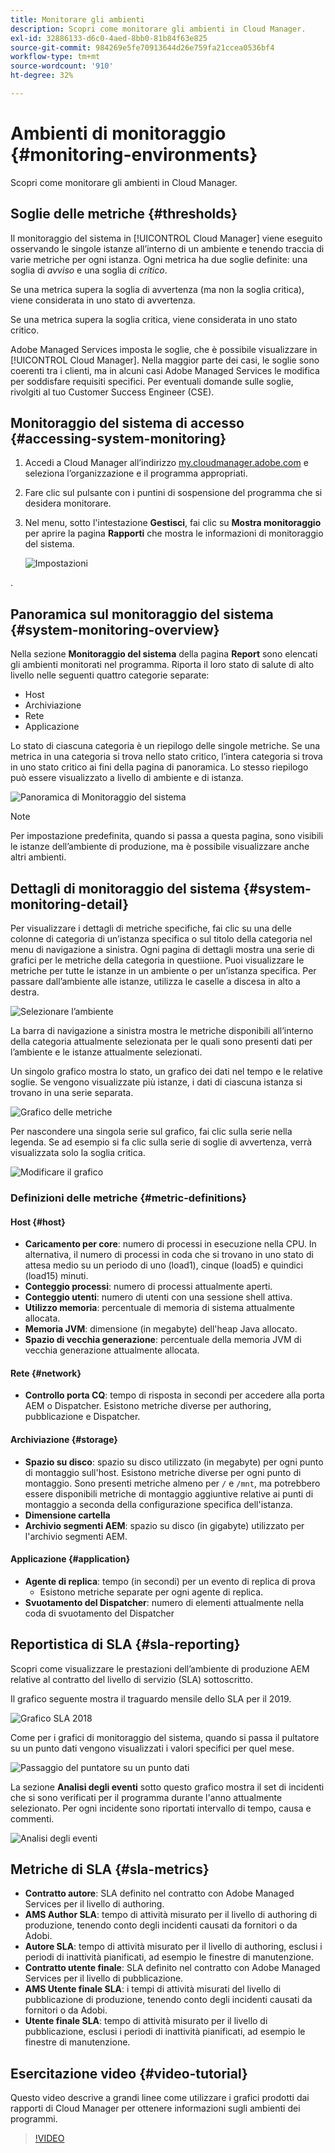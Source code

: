 ```yaml
---
title: Monitorare gli ambienti
description: Scopri come monitorare gli ambienti in Cloud Manager.
exl-id: 32886133-d6c0-4aed-8bb0-81b84f63e825
source-git-commit: 984269e5fe70913644d26e759fa21ccea0536bf4
workflow-type: tm+mt
source-wordcount: '910'
ht-degree: 32%

---
```



# Ambienti di monitoraggio {#monitoring-environments}

Scopri come monitorare gli ambienti in Cloud Manager.

## Soglie delle metriche {#thresholds}

Il monitoraggio del sistema in [!UICONTROL Cloud Manager] viene eseguito osservando le singole istanze all’interno di un ambiente e tenendo traccia di varie metriche per ogni istanza. Ogni metrica ha due soglie definite: una soglia di *avviso* e una soglia di *critico*.

Se una metrica supera la soglia di avvertenza (ma non la soglia critica), viene considerata in uno stato di avvertenza.

Se una metrica supera la soglia critica, viene considerata in uno stato critico.

Adobe Managed Services imposta le soglie, che è possibile visualizzare in [!UICONTROL Cloud Manager]. Nella maggior parte dei casi, le soglie sono coerenti tra i clienti, ma in alcuni casi Adobe Managed Services le modifica per soddisfare requisiti specifici. Per eventuali domande sulle soglie, rivolgiti al tuo Customer Success Engineer (CSE).

## Monitoraggio del sistema di accesso {#accessing-system-monitoring}

1. Accedi a Cloud Manager all’indirizzo [my.cloudmanager.adobe.com](https://my.cloudmanager.adobe.com) e seleziona l’organizzazione e il programma appropriati.

1. Fare clic sul pulsante con i puntini di sospensione del programma che si desidera monitorare.
1. Nel menu, sotto l&#39;intestazione **Gestisci**, fai clic su **Mostra monitoraggio** per aprire la pagina **Rapporti** che mostra le informazioni di monitoraggio del sistema.

   ![Impostazioni](/help/assets/first-timea1.png)

.

## Panoramica sul monitoraggio del sistema {#system-monitoring-overview}

Nella sezione **Monitoraggio del sistema** della pagina **Report** sono elencati gli ambienti monitorati nel programma. Riporta il loro stato di salute di alto livello nelle seguenti quattro categorie separate:

* Host
* Archiviazione
* Rete
* Applicazione

Lo stato di ciascuna categoria è un riepilogo delle singole metriche. Se una metrica in una categoria si trova nello stato critico, l’intera categoria si trova in uno stato critico ai fini della pagina di panoramica. Lo stesso riepilogo può essere visualizzato a livello di ambiente e di istanza.

![Panoramica di Monitoraggio del sistema](/help/assets/System-Monitoring-Reports.png)

>[!NOTE]
>
>Per impostazione predefinita, quando si passa a questa pagina, sono visibili le istanze dell’ambiente di produzione, ma è possibile visualizzare anche altri ambienti.

## Dettagli di monitoraggio del sistema {#system-monitoring-detail}

Per visualizzare i dettagli di metriche specifiche, fai clic su una delle colonne di categoria di un’istanza specifica o sul titolo della categoria nel menu di navigazione a sinistra. Ogni pagina di dettagli mostra una serie di grafici per le metriche della categoria in questiione. Puoi visualizzare le metriche per tutte le istanze in un ambiente o per un’istanza specifica. Per passare dall’ambiente alle istanze, utilizza le caselle a discesa in alto a destra.

![Selezionare l’ambiente](/help/assets/System_Monitoring1.png)

La barra di navigazione a sinistra mostra le metriche disponibili all’interno della categoria attualmente selezionata per le quali sono presenti dati per l’ambiente e le istanze attualmente selezionati.

Un singolo grafico mostra lo stato, un grafico dei dati nel tempo e le relative soglie. Se vengono visualizzate più istanze, i dati di ciascuna istanza si trovano in una serie separata.

![Grafico delle metriche](/help/assets/Monitoring_Graphs1.png)

Per nascondere una singola serie sul grafico, fai clic sulla serie nella legenda.
Se ad esempio si fa clic sulla serie di soglie di avvertenza, verrà visualizzata solo la soglia critica.

![Modificare il grafico](/help/assets/Monitoring_Graphs2.png)

### Definizioni delle metriche {#metric-definitions}

#### Host {#host}

* **Caricamento per core**: numero di processi in esecuzione nella CPU. In alternativa, il numero di processi in coda che si trovano in uno stato di attesa medio su un periodo di uno (load1), cinque (load5) e quindici (load15) minuti.
* **Conteggio processi**: numero di processi attualmente aperti.
* **Conteggio utenti**: numero di utenti con una sessione shell attiva.
* **Utilizzo memoria**: percentuale di memoria di sistema attualmente allocata.
* **Memoria JVM**: dimensione (in megabyte) dell&#39;heap Java allocato.
* **Spazio di vecchia generazione**: percentuale della memoria JVM di vecchia generazione attualmente allocata.

#### Rete {#network}

* **Controllo porta CQ**: tempo di risposta in secondi per accedere alla porta AEM o Dispatcher. Esistono metriche diverse per authoring, pubblicazione e Dispatcher.

#### Archiviazione {#storage}

* **Spazio su disco**: spazio su disco utilizzato (in megabyte) per ogni punto di montaggio sull&#39;host. Esistono metriche diverse per ogni punto di montaggio. Sono presenti metriche almeno per `/` e `/mnt`, ma potrebbero essere disponibili metriche di montaggio aggiuntive relative ai punti di montaggio a seconda della configurazione specifica dell&#39;istanza.
* **Dimensione cartella**
* **Archivio segmenti AEM**: spazio su disco (in gigabyte) utilizzato per l&#39;archivio segmenti AEM.

#### Applicazione {#application}

* **Agente di replica**: tempo (in secondi) per un evento di replica di prova
   * Esistono metriche separate per ogni agente di replica.
* **Svuotamento del Dispatcher**: numero di elementi attualmente nella coda di svuotamento del Dispatcher

## Reportistica di SLA {#sla-reporting}

Scopri come visualizzare le prestazioni dell’ambiente di produzione AEM relative al contratto del livello di servizio (SLA) sottoscritto.

Il grafico seguente mostra il traguardo mensile dello SLA per il 2019.

![Grafico SLA 2018](/help/assets/SLA-Reports-one.png)

Come per i grafici di monitoraggio del sistema, quando si passa il pultatore su un punto dati vengono visualizzati i valori specifici per quel mese.

![Passaggio del puntatore su un punto dati](/help/assets/SLA-Reports-two.png)

La sezione **Analisi degli eventi** sotto questo grafico mostra il set di incidenti che si sono verificati per il programma durante l&#39;anno attualmente selezionato. Per ogni incidente sono riportati intervallo di tempo, causa e commenti.

![Analisi degli eventi](/help/assets/sla-reporting3.png)

## Metriche di SLA {#sla-metrics}

* **Contratto autore**: SLA definito nel contratto con Adobe Managed Services per il livello di authoring.
* **AMS Author SLA**: tempo di attività misurato per il livello di authoring di produzione, tenendo conto degli incidenti causati da fornitori o da Adobi.
* **Autore SLA**: tempo di attività misurato per il livello di authoring, esclusi i periodi di inattività pianificati, ad esempio le finestre di manutenzione.
* **Contratto utente finale**: SLA definito nel contratto con Adobe Managed Services per il livello di pubblicazione.
* **AMS Utente finale SLA**: i tempi di attività misurati del livello di pubblicazione di produzione, tenendo conto degli incidenti causati da fornitori o da Adobi.
* **Utente finale SLA**: tempo di attività misurato per il livello di pubblicazione, esclusi i periodi di inattività pianificati, ad esempio le finestre di manutenzione.

## Esercitazione video {#video-tutorial}

Questo video descrive a grandi linee come utilizzare i grafici prodotti dai rapporti di Cloud Manager per ottenere informazioni sugli ambienti dei programmi.

>[!VIDEO](https://video.tv.adobe.com/v/26315/)
